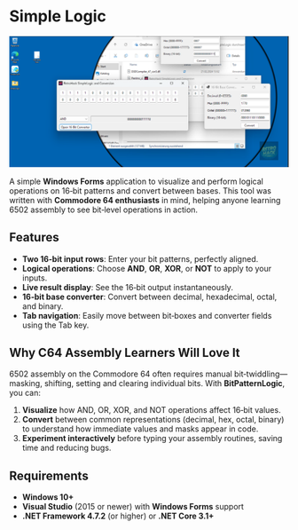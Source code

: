 # Simple Logic

![image info](./Resources/screenshot.png)

A simple **Windows Forms** application to visualize and perform logical operations on 16‑bit patterns and convert between bases. This tool was written with **Commodore 64 enthusiasts** in mind, helping anyone learning 6502 assembly to see bit‑level operations in action.

## Features

- **Two 16‑bit input rows**: Enter your bit patterns, perfectly aligned.
- **Logical operations**: Choose **AND**, **OR**, **XOR**, or **NOT** to apply to your inputs.
- **Live result display**: See the 16‑bit output instantaneously.
- **16‑bit base converter**: Convert between decimal, hexadecimal, octal, and binary.
- **Tab navigation**: Easily move between bit‑boxes and converter fields using the Tab key.

## Why C64 Assembly Learners Will Love It

6502 assembly on the Commodore 64 often requires manual bit‑twiddling—masking, shifting, setting and clearing individual bits. With **BitPatternLogic**, you can:

1. **Visualize** how AND, OR, XOR, and NOT operations affect 16‑bit values.
2. **Convert** between common representations (decimal, hex, octal, binary) to understand how immediate values and masks appear in code.
3. **Experiment interactively** before typing your assembly routines, saving time and reducing bugs.

## Requirements

- **Windows 10+**
- **Visual Studio** (2015 or newer) with **Windows Forms** support
- **.NET Framework 4.7.2** (or higher) or **.NET Core 3.1+**


